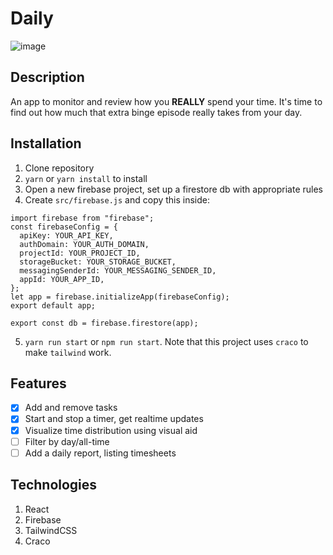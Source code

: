 # Daily
![image](https://user-images.githubusercontent.com/58481800/115601086-0bdad280-a2e6-11eb-9cbc-ee87d915e08a.png)

## Description

An app to monitor and review how you **REALLY** spend your time.
It's time to find out how much that extra binge episode really takes from your day.

## Installation

1) Clone repository
2) `yarn` or `yarn install` to install
3) Open a new firebase project, set up a firestore db with appropriate rules
4) Create `src/firebase.js` and copy this inside:
```
import firebase from "firebase";
const firebaseConfig = {
  apiKey: YOUR_API_KEY,
  authDomain: YOUR_AUTH_DOMAIN,
  projectId: YOUR_PROJECT_ID,
  storageBucket: YOUR_STORAGE_BUCKET,
  messagingSenderId: YOUR_MESSAGING_SENDER_ID,
  appId: YOUR_APP_ID,
};
let app = firebase.initializeApp(firebaseConfig);
export default app;

export const db = firebase.firestore(app);
```
5) `yarn run start` or `npm run start`. Note that this project uses `craco` to make `tailwind` work.

## Features

- [x] Add and remove tasks
- [x] Start and stop a timer, get realtime updates
- [x] Visualize time distribution using visual aid
- [ ] Filter by day/all-time
- [ ] Add a daily report, listing timesheets

## Technologies

1) React
3) Firebase
4) TailwindCSS
5) Craco

